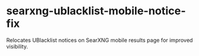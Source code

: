 # searxng-ublacklist-mobile-notice-fix
Relocates UBlacklist notices on SearXNG mobile results page for improved visibility.
